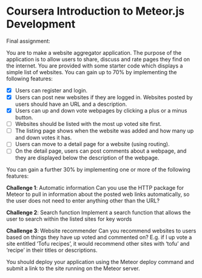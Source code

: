 # Coursera Introduction to Meteor.js Development

Final assignment:

You are to make a website aggregator application. The purpose of the application
is to allow users to share, discuss and rate pages they find on the internet.
You are provided with some starter code which displays a simple list of websites.
You can gain up to 70% by implementing the following features:

* [x] Users can register and login.
* [x] Users can post new websites if they are logged in. Websites posted by users should have an URL and a description.
* [x] Users can up and down vote webpages by clicking a plus or a minus button.
* [ ] Websites should be listed with the most up voted site first.
* [ ] The listing page shows when the website was added and how many up and down votes it has.
* [ ] Users can move to a detail page for a website (using routing).
* [ ] On the detail page, users can post comments about a webpage, and they are displayed below the description of the webpage.

You can gain a further 30% by implementing one or more of the following features:

**Challenge 1**: Automatic information
Can you use the HTTP package for Meteor to pull in information about the posted web links automatically, so the user does not need to enter anything other than the URL?

**Challenge 2**: Search function
Implement a search function that allows the user to search within the listed sites for key words

**Challenge 3**: Website recommender
Can you recommend websites to users based on things they have up voted and commented on? E.g. if I up vote a site entitled ‘Tofu recipes’, it would recommend other sites with ‘tofu’ and ‘recipe’ in their titles or descriptions.

You should deploy your application using the Meteor deploy command and submit a link to the site running on the Meteor server.
